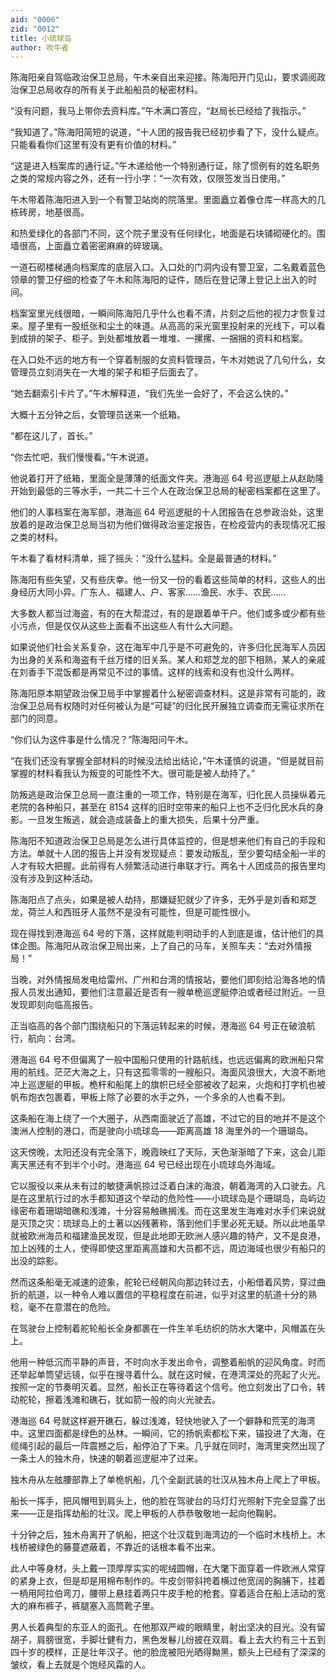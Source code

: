 ```yaml
---
aid: "0006"
zid: "0012"
title: 小琉球岛
author: 吹牛者
---
```


陈海阳亲自驾临政治保卫总局，午木亲自出来迎接。陈海阳开门见山，要求调阅政治保卫总局收存的所有关于此船船员的秘密材料。

“没有问题，我马上带你去资料库。”午木满口答应，“赵局长已经给了我指示。”

“我知道了。”陈海阳简短的说道，“十人团的报告我已经初步看了下，没什么疑点。只能看看你们这里有没有更有价值的材料。”

“这是进入档案库的通行证。”午木递给他一个特别通行证，除了惯例有的姓名职务之类的常规内容之外，还有一行小字：“一次有效，仅限签发当日使用。”

午木带着陈海阳进入到一个有警卫站岗的院落里。里面矗立着像仓库一样高大的几栋砖房，地基很高。

和热爱绿化的各部门不同，这个院子里没有任何绿化，地面是石块铺砌硬化的。围墙很高，上面矗立着密密麻麻的碎玻璃。

一道石砌楼梯通向档案库的底层入口。入口处的门洞内设有警卫室，二名戴着蓝色领章的警卫仔细的检查了午木和陈海阳的证件，随后在登记薄上登记上出入的时间。

档案室里光线很暗，一瞬间陈海阳几乎什么也看不清，片刻之后他的视力才恢复过来。屋子里有一股纸张和尘土的味道。从高高的采光窗里投射来的光线下，可以看到成排的架子、柜子。到处都堆放着一堆堆、一摞摞、一捆捆的资料和档案。

在入口处不远的地方有一个穿着制服的女资料管理员，午木对她说了几句什么，女管理员立刻消失在一大堆的架子和柜子后面去了。

“她去翻索引卡片了。”午木解释道，“我们先坐一会好了，不会这么快的。”

大概十五分钟之后，女管理员送来一个纸箱。

“都在这儿了，首长。”

“你去忙吧，我们慢慢看。”午木说道。

他说着打开了纸箱，里面全是薄薄的纸面文件夹。港海巡 64 号巡逻艇上从赵助隆开始到最低的三等水手，一共二十三个人在政治保卫总局的秘密档案都在这里了。

他们的人事档案在海军部，港海巡 64 号巡逻艇的十人团报告在总参政治处，这里放着的是政治保卫总局当初为他们做得政治鉴定报告，在检疫营内的表现情况汇报之类的材料。

午木看了看材料清单，摇了摇头：“没什么猛料。全是最普通的材料。”

陈海阳有些失望，又有些庆幸。他一份又一份的看着这些简单的材料，这些人的出身经历大同小异。广东人、福建人、户、客家……渔民、水手、农民……

大多数人都当过海盗，有的在大帮混过，有的是跟着单干户。他们或多或少都有些小污点，但是仅仅从这些上面看不出这些人有什么大问题。

如果说他们社会关系复杂，这在海军中几乎是不可避免的，许多归化民海军人员因为出身的关系和海盗有千丝万缕的旧关系。某人和郑芝龙的部下相熟，某人的亲戚在刘香手下混饭都是再常见不过的事情。这样的线索和没有也没什么两样。

陈海阳原本期望政治保卫局手中掌握着什么秘密调查材料。这是非常有可能的，政治保卫总局有权随时对任何被认为是“可疑”的归化民开展独立调查而无需征求所在部门的同意。

“你们认为这件事是什么情况？”陈海阳问午木。

“在我们还没有掌握全部材料的时候没法给出结论，”午木谨慎的说道，“但是就目前掌握的材料看我认为叛变的可能性不大。很可能是被人劫持了。”

防叛逃是政治保卫总局一直注重的一项工作，特别是在海军，归化民人员操纵着元老院的各种船只，甚至在 8154 这样的旧时空带来的船只上也不乏归化民水兵的身影。一旦发生叛逃，就会造成装备上的重大损失，后果十分严重。

陈海阳不知道政治保卫总局是怎么进行具体监控的，但是想来他们有自己的手段和方法。单就十人团的报告上并没有发现疑点：要发动叛乱，至少要勾结全船一半的人才有较大把握。此前得有人频繁活动进行串联才行。两名十人团成员的报告里均没有涉及到这种活动。

陈海阳点了点头，如果是被人劫持，那嫌疑犯就少了许多，无外乎是刘香和郑芝龙，荷兰人和西班牙人虽然不是没有可能性，但是可能性很小。

现在得找到港海巡 64 号的下落，这样就能判明动手的人到底是谁，估计他们的具体企图。陈海阳从政治保卫局出来，上了自己的马车，关照车夫：“去对外情报局！”

当晚，对外情报局发电给雷州、广州和台湾的情报站，要他们即刻给沿海各地的情报人员发出通知，要他们注意最近是否有一艘单桅巡逻艇停泊或者经过附近。一旦发现即刻向临高报告。

正当临高的各个部门围绕船只的下落运转起来的时候，港海巡 64 号正在破浪航行，航向：台湾。

港海巡 64 号不但偏离了一般中国船只使用的针路航线，也远远偏离的欧洲船只常用的航线。茫茫大海之上，只有这孤零零的一艘船只。海面风浪很大，大浪不断地冲上巡逻艇的甲板。桅杆和船尾上的旗帜已经全部被收了起来，火炮和打字机也被帆布炮衣包裹着，甲板上除了必要的水手之外，一个多余的人也看不到。

这条船在海上绕了一个大圈子，从西南面驶近了高雄，不过它的目的地并不是这个澳洲人控制的港口，而是驶向小琉球岛——距离高雄 18 海里外的一个珊瑚岛。

这天傍晚，太阳还没有完全落下，晚霞映红了天际，天色渐渐暗了下来，这会儿距离天黑还有不到半个小时。港海巡 64 号已经出现在小琉球岛外海域。

它以服役以来从未有过的敏捷满帆掠过泛着白沫的海浪，朝着海湾的入口驶去。凡是在这里航行过的水手都知道这个举动的危险性——小琉球岛是个珊瑚岛，岛屿边缘密布着珊瑚暗礁和浅滩，十分容易触礁搁浅。而在这里发生海难对水手们来说就是灭顶之灾：琉球岛上的土著以凶残著称，落到他们手里必死无疑。所以此地虽早就被欧洲海员和福建渔民发现，但是此地即无欧洲人感兴趣的特产，又不是良港，加上凶残的土人，使得即使这里距离高雄和大员都不远，周边海域也很少有船只的出没的踪影。

然而这条船毫无减速的迹象，舵轮已经朝风向那边转过去，小船借着风势，穿过曲折的航道，以一种令人难以置信的平稳程度在前进，似乎对这里的航道十分的熟稔，毫不在意潜在的危险。

在驾驶台上控制着舵轮船长全身都裹在一件生羊毛纺织的防水大氅中，风帽盖在头上。

他用一种低沉而平静的声音，不时向水手发出命令，调整着船帆的迎风角度。时而还举起单筒望远镜，似乎在搜寻着什么。就在这时候，在港湾深处的亮起了火光。按照一定的节奏明灭着。显然，船长正在等待着这个信号。他立刻发出了口令，转动舵轮，擦着浅滩和礁石，犹如箭一般的向火光驶去。

港海巡 64 号就这样避开礁石，躲过浅滩，轻快地驶入了一个僻静和荒芜的海湾中。这里四面都是绿色的丛林。一瞬间，它的扬帆索都松下来，锚投进了大海，在缆绳引起的最后一阵震撼之后，船停泊了下来。几乎就在同时，海湾里突然出现了一条土人的独木舟，快速的朝着巡逻艇冲了过来。

独木舟从左舷腰部靠上了单桅帆船，几个全副武装的壮汉从独木舟上爬上了甲板。

船长一挥手，把风帽甩到肩头上，他的脸在驾驶台的马灯灯光照射下完全显露了出来——正是指挥劫船的壮汉。爬上甲板的人恭恭敬敬地一起向他鞠躬。

十分钟之后，独木舟离开了帆船，把这个壮汉载到海湾边的一个临时木栈桥上。木栈桥被绿色的藤蔓遮蔽着，不靠近的话根本看不出来。

此人中等身材，头上戴一顶厚厚实实的呢绒圆帽，在大氅下面穿着一件欧洲人常穿的紧身上衣，但是却是用棉布制作的。牛皮剑带斜挎着横过他宽阔的胸脯下，挂着一柄用阿拉伯弯刀，腰带上悬挂着两只牛皮手枪的枪套。穿着适合在船上活动的宽大的麻布裤子，裤腿塞入高筒靴子里。

男人长着典型的东亚人的面孔。在他那双严峻的眼睛里，射出坚决的目光。没有留胡子，肩膀很宽，手脚壮健有力，黑色发鬈儿纷披在双肩。看上去大约有三十五到四十岁的模样，正是壮年汉子。他的脸庞被阳光晒得黝黑，额头上已经有了深深的皱纹，看上去就是个饱经风霜的人。
